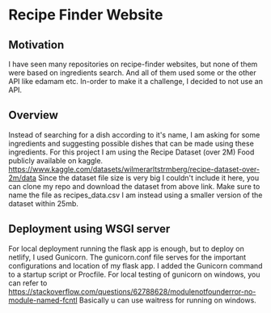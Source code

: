# Recipe Finder Website

## Motivation
I have seen many repositories on recipe-finder websites, but none of them were based on ingredients search. And all of them used some or the other API like edamam etc. In-order to make it a challenge, I decided to not use an API.

## Overview
Instead of searching for a dish according to it's name, I am asking for some ingredients and suggesting possible dishes that can be made using these ingredients. 
For this project I am using the Recipe Dataset (over 2M) Food publicly available on kaggle. 
https://www.kaggle.com/datasets/wilmerarltstrmberg/recipe-dataset-over-2m/data
Since the dataset file size is very big I couldn't include it here, you can clone my repo and download the dataset from above link. 
Make sure to name the file as recipes_data.csv
I am instead using a smaller version of the dataset within 25mb.

## Deployment using WSGI server
For local deployment running the flask app is enough, but to deploy on netlify, I used Gunicorn. The gunicorn.conf file serves for the important configurations and location of my flask app.
I added the Gunicorn command to a startup script or Procfile.
For local testing of gunicorn on windows, you can refer to https://stackoverflow.com/questions/62788628/modulenotfounderror-no-module-named-fcntl
Basically u can use waitress for running on windows.
